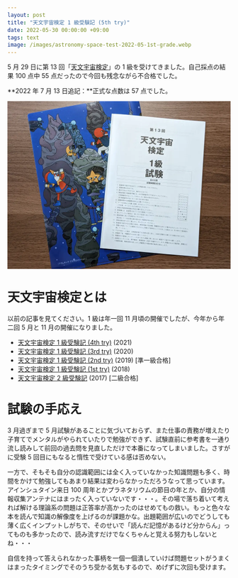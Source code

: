```yaml
---
layout: post
title: "天文宇宙検定 1 級受験記 (5th try)"
date: 2022-05-30 00:00:00 +09:00
tags: text
image: /images/astronomy-space-test-2022-05-1st-grade.webp
---
```


5 月 29 日に第 13 回「[天文宇宙検定](http://www.astro-test.org/)」の 1 級を受けてきました。自己採点の結果 100 点中 55 点だったので今回も残念ながら不合格でした。

**2022 年 7 月 13 日追記：**正式な点数は 57 点でした。

![クリアケース](/images/astronomy-space-test-2022-05-1st-grade.webp)

# 天文宇宙検定とは

以前の記事を見てください。1 級は年一回 11 月頃の開催でしたが、今年から年二回 5 月と 11 月の開催になりました。

- [天文宇宙検定 1 級受験記 (4th try)](/2021/11/25/astronomy-space-test-2021-1st-grade) (2021)
- [天文宇宙検定 1 級受験記 (3rd try)](/2020/12/29/astronomy-space-test-2020-1st-grade) (2020)
- [天文宇宙検定 1 級受験記 (2nd try)](/2019/12/21/astronomy-space-test-2019-1st-grade) (2019) [準一級合格]
- [天文宇宙検定 1 級受験記 (1st try)](/2018/11/27/astronomy-space-test-2018-1st-grade) (2018)
- [天文宇宙検定 2 級受験記](/2017/12/13/astro-test-2nd-grade) (2017) [二級合格]

# 試験の手応え

3 月過ぎまで 5 月試験があることに気づいておらず、また仕事の責務が増えたり子育てでメンタルがやられていたりで勉強ができず、試験直前に参考書を一通り流し読みして前回の過去問を見直しただけで本番になってしまいました。さすがに受験 5 回目にもなると惰性で受けている感は否めない。

一方で、そもそも自分の認識範囲には全く入っていなかった知識問題も多く、時間をかけて勉強してもあまり結果は変わらなかっただろうなって思っています。アインシュタイン来日 100 周年とかプラネタリウムの節目の年とか、自分の情報収集アンテナにはまったく入っていないです・・・。その場で落ち着いて考えれば解ける理論系の問題は正答率が高かったのはせめてもの救い。もっと色々な本を読んで知識の解像度を上げるのが課題かな。出題範囲が広いのでどうしても薄く広くインプットしがちで、そのせいで「読んだ記憶があるけど分からん」ってものも多かったので、読み流すだけでなくちゃんと覚える努力もしないとね・・・

自信を持って答えられなかった事柄を一個一個潰していけば問題セットがうまくはまったタイミングでそのうち受かる気もするので、めげずに次回も受けます。